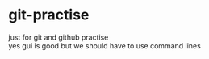 # git-practise
just for git and github practise
<br>
yes gui is good but we should have to use command lines 
